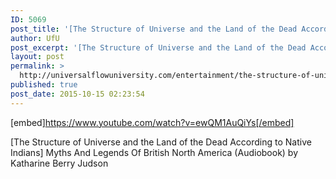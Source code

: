 ```yaml
---
ID: 5069
post_title: '[The Structure of Universe and the Land of the Dead According to Native Indians] Myths Of America'
author: UfU
post_excerpt: '[The Structure of Universe and the Land of the Dead According to Native Indians] Myths And Legends Of British North America (Audiobook) by Katharine Berry Judson'
layout: post
permalink: >
  http://universalflowuniversity.com/entertainment/the-structure-of-universe-and-the-land-of-the-dead-according-to-native-indians-myths-of-america/
published: true
post_date: 2015-10-15 02:23:54
---
```

[embed]https://www.youtube.com/watch?v=ewQM1AuQiYs[/embed]<br>
<p>[The Structure of Universe and the Land of the Dead According to Native Indians] Myths And Legends Of British North America (Audiobook) by Katharine Berry Judson</p>
